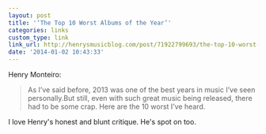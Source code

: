 ```yaml
---
layout: post
title: '‘The Top 10 Worst Albums of the Year’'
categories: links
custom_type: link
link_url: http://henrysmusicblog.com/post/71922799693/the-top-10-worst-albums-of-the-year
date: '2014-01-02 10:43:33'
---
```

Henry Monteiro: 

>As I’ve said before, 2013 was one of the best years in music I’ve seen personally.But still, even with such great music being released, there had to be some crap. Here are the 10 worst I’ve heard.

I love Henry's honest and blunt critique. He's spot on too.